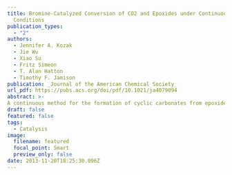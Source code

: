 ```yaml
---
title: Bromine-Catalyzed Conversion of CO2 and Epoxides under Continuous Flow
  Conditions
publication_types:
  - "2"
authors:
  - Jennifer A. Kozak
  - Jie Wu
  - Xiao Su
  - Fritz Simeon
  - T. Alan Hatton
  - Timothy F. Jamison
publication: _Journal of the American Chemical Society_
url_pdf: https://pubs.acs.org/doi/pdf/10.1021/ja4079094
abstract: >-
A continuous method for the formation of cyclic carbonates from epoxides andcarbon dioxide (CO2) isdescribed. The catalysts used are inexpensive and effective in converting the reagents to the products in a residence time (tR) of 30 min. The cyclic carbonate products are obtained in good to excellent yield (51−92%). On the basis of a series of kinetics experiments, we propose a reaction mechanism involving epoxide activation by electrophilic bromine and CO2 activation by an amide.
draft: false
featured: false
tags:
  - Catalysis
image:
  filename: featured
  focal_point: Smart
  preview_only: false
date: 2013-11-20T18:25:30.096Z
---
```

